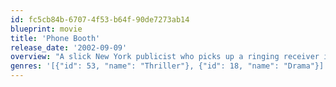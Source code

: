 ```yaml
---
id: fc5cb84b-6707-4f53-b64f-90de7273ab14
blueprint: movie
title: 'Phone Booth'
release_date: '2002-09-09'
overview: "A slick New York publicist who picks up a ringing receiver in a phone booth is told that if he hangs up, he'll be killed... and the little red light from a laser rifle sight is proof that the caller isn't kidding."
genres: '[{"id": 53, "name": "Thriller"}, {"id": 18, "name": "Drama"}]'
---
```

